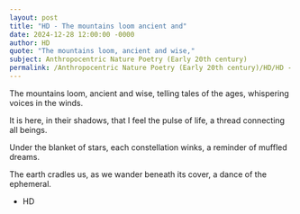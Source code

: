 ```yaml
---
layout: post
title: "HD - The mountains loom ancient and"
date: 2024-12-28 12:00:00 -0000
author: HD
quote: "The mountains loom, ancient and wise,"
subject: Anthropocentric Nature Poetry (Early 20th century)
permalink: /Anthropocentric Nature Poetry (Early 20th century)/HD/HD - The mountains loom ancient and
---
```


The mountains loom, ancient and wise,
telling tales of the ages,
whispering voices in the winds.

It is here, in their shadows,
that I feel the pulse of life,
a thread connecting all beings.

Under the blanket of stars,
each constellation winks,
a reminder of muffled dreams.

The earth cradles us,
as we wander beneath its cover,
a dance of the ephemeral.

- HD
